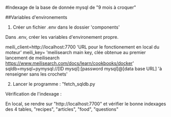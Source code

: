 #Indexage de la base de donnée mysql de "9 mois à croquer"

##Variables d'environements

1. Créer un fichier .env dans le dossier 'components'

Dans .env, créer les variables d'environement propre.

meili_client=http://localhost:7700 'URL pour le fonctionement en local du moteur'
meili_key= 'meilisearch main key, clée obtenue au premier lancement de meilisearch https://www.meilisearch.com/docs/learn/cookbooks/docker'
sqldb=mysql+pymysql://[ID mysql]:[password mysql]@[data base URL] 'à renseigner sans les crochets'

2. Lancer le programme : "fetch_sqldb.py

Vérification de l'indexage :

En local, se rendre sur "http://localhost:7700" et vérifier le bonne indexages des 4 tables, "recipes", "articles", "food", "questions"